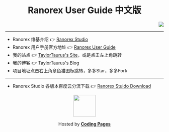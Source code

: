# <div align="center"> Ranorex User Guide 中文版 </div>  

<div align="right">
    <a href="https://travis-ci.org/taylortaurus/Ranorex_UserGuide_zh_CN" target="_blank">
        <img src="https://travis-ci.org/taylortaurus/Ranorex_UserGuide_zh_CN.svg?branch=gitbook">
    </a>
</div>  

---

- Ranorex 维基介绍 👉 [Ranorex Studio][1]
- Ranorex 用户手册官方地址 👉 [Ranorex User Guide][2]
- 我的站点 👉 [TaylorTaurus's Site][3]，或是点击左上角跳转
- 我的博客 👉 [TaylorTaurus's Blog][4]
- 项目地址点击右上角章鱼猫图标跳转，多多Star，多多Fork

--- 

- Ranorex Studio 各版本百度云分流下载 👉 [Ranorex Stuido Download][5]

<div align="center">
    <a title="Go to Ranorex.xyz" href="https://ranorex.xyz">
        <img align="center" width="70" height="70" src="https://dn-coding-net-production-static.qbox.me/static/f452324a7d42a04f5d11efe5497923cc.svg">
    </a>
    <p align="center">Hosted by <a href="https://pages.coding.me" style="font-weight: bold">Coding Pages</a></p>
</div>

[1]: https://en.wikipedia.org/wiki/Ranorex_Studio
[2]: https://www.ranorex.com/help/latest
[3]: https://taylortaurus.top/
[4]: https://blog.taylortaurus.top
[5]: https://blog.taylortaurus.top/ranorex/

